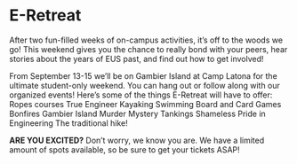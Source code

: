 # E-Retreat

After two fun-filled weeks of on-campus activities, it’s off to the woods we go! This weekend gives you the chance to really bond with your peers, hear stories about the years of EUS past, and find out how to get involved! 

From September 13-15 we’ll be on Gambier Island at Camp Latona for the ultimate student-only weekend. You can hang out or follow along with our organized events! Here’s some of the things E-Retreat will have to offer:
Ropes courses
True Engineer
Kayaking
Swimming
Board and Card Games
Bonfires
Gambier Island Murder Mystery
Tankings
Shameless Pride in Engineering
The traditional hike!

**ARE YOU EXCITED?** Don’t worry, we know you are. We have a limited amount of spots available, so be sure to get your tickets ASAP!



